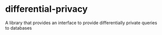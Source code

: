 # differential-privacy
A library that provides an interface to provide differentially private queries to databases
